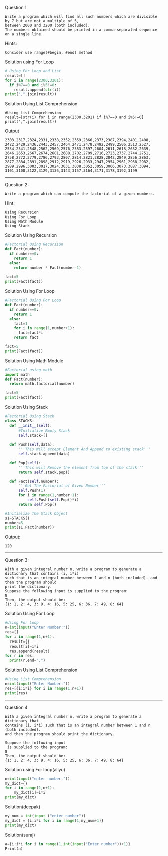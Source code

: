 Question 1
```
Write a program which will find all such numbers which are divisible by 7 but are not a multiple of 5,
between 2000 and 3200 (both included).
The numbers obtained should be printed in a comma-separated sequence on a single line.
```

Hints:
```
Consider use range(#begin, #end) method
```

Solution using For Loop
```python
# Using For Loop and List
result=[]
for i in range(2300,3201):
  if i%7==0 and i%5!=0:
    result.append(str(i))
print(",".join(result))
```

Solution Using List Comprehension
```
#Using List Comprehension
result=[str(i) for i in range(2300,3201) if i%7==0 and i%5!=0]
print(",".join(result))
```

Output
```
2303,2317,2324,2331,2338,2352,2359,2366,2373,2387,2394,2401,2408,
2422,2429,2436,2443,2457,2464,2471,2478,2492,2499,2506,2513,2527,
2534,2541,2548,2562,2569,2576,2583,2597,2604,2611,2618,2632,2639,
2646,2653,2667,2674,2681,2688,2702,2709,2716,2723,2737,2744,2751,
2758,2772,2779,2786,2793,2807,2814,2821,2828,2842,2849,2856,2863,
2877,2884,2891,2898,2912,2919,2926,2933,2947,2954,2961,2968,2982,
2989,2996,3003,3017,3024,3031,3038,3052,3059,3066,3073,3087,3094,
3101,3108,3122,3129,3136,3143,3157,3164,3171,3178,3192,3199
```
_______________________________________________________________________________________________________________


Question 2:
```
Write a program which can compute the factorial of a given numbers.
```
Hint:
```
Using Recursion
Using For Loop
Using Math Module
Using Stack
```
Solution Using Recursion
```python
#Factorial Using Recursion
def Fact(number):
  if number==0:
    return 1
  else:
    return number * Fact(number-1)
    
fact=5
print(Fact(fact))
```

Solution Using For Loop
```python
#Factorial Using For Loop
def Fact(number):
  if number==0:
    return 1
  else:
    fact=1
    for i in range(1,number+1):
      fact=fact*i
    return fact

fact=5
print(Fact(fact))
```

Solution Using Math Module
```python 
#Factorial using math
import math
def Fact(number):
  return math.factorial(number)

fact=5
print(Fact(fact))
```

Solution Using Stack
```python
#Factorial Using Stack
class STACKS:
  def __init__(self):
      #Initialize Empty Stack
      self.stack=[]
      
  def Push(self,data):
      '''This Will accept Element And Append to existing stack'''
      self.stack.append(data)

  def Pop(self):
      '''This will Remove the element from top of the stack'''
      return self.stack.pop()

  def Fact(self,number):
      '''Get The Factorial of Given Number'''
      self.Push(1)
      for i in range(1,number+1):
          self.Push(self.Pop()*i)
      return self.Pop()    

#Initialize The Stack Object    
s1=STACKS()
number=5
print(s1.Fact(number))
```
Output:
```
120
```
_______________________________________________________________________________________________________________

Question 3:
```
With a given integral number n, write a program to generate a dictionary that contains (i, i*i) 
such that is an integral number between 1 and n (both included). and then the program should 
print the dictionary.
Suppose the following input is supplied to the program:
8
Then, the output should be:
{1: 1, 2: 4, 3: 9, 4: 16, 5: 25, 6: 36, 7: 49, 8: 64}
```

Solution Using For Loop
```python
#Using For Loop
n=int(input("Enter Number:"))
res=[]
for i in range(1,n+1):
  result={}
  result[i]=i*i
  res.append(result)
for r in res:
  print(r,end=",")
```

Solution Using List Comprehension
```python
#Using List Comprehension
n=int(input("Enter Number:"))
res=[{i:i*i} for i in range(1,n+1)]
print(res)
```

_______________________________________________________________________________________________________________
Question 4
```
With a given integral number n, write a program to generate a dictionary that 
contains (i, i*i) such that is an integral number between 1 and n (both included). 
and then the program should print the dictionary.

Suppose the following input
 is supplied to the program:
8
Then, the output should be:
{1: 1, 2: 4, 3: 9, 4: 16, 5: 25, 6: 36, 7: 49, 8: 64}
```

Solution using For loop(aliyu)
```python
n=int(input("enter number:"))
my_dict={}
for i in range(1,n+1):
    my_dict[i]=i*i
print(my_dict)
```

Solution(deepak)
```python
my_num = int(input ("enter number"))
my_dict = {i:i*i for i in range(1,my_num+1)}
print(my_dict)
```

Solution(suraj)
```python
a={i:i*i for i in range(1,int(input("Enter number"))+1)}
Print(a)
```
